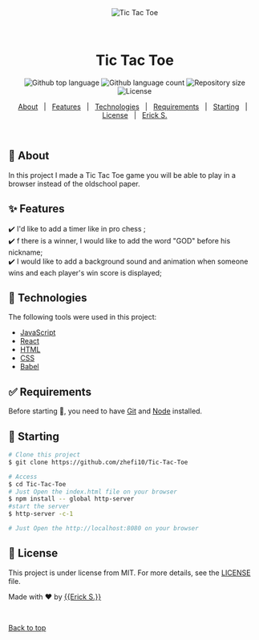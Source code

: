 <div align="center" id="top"> 
  <img src="./.github/app.gif" alt="Tic Tac Toe" />

  &#xa0;

  <!-- <a href="https://improvingthetictactoegame.netlify.app">Demo</a> -->
</div>

<h1 align="center">Tic Tac Toe</h1>

<p align="center">
  <img alt="Github top language" src="https://img.shields.io/github/languages/top/zhefi10/improving-the-tic-tac-toe-game?color=56BEB8">

  <img alt="Github language count" src="https://img.shields.io/github/languages/count/zhefi10/improving-the-tic-tac-toe-game?color=56BEB8">

  <img alt="Repository size" src="https://img.shields.io/github/repo-size/zhefi10/improving-the-tic-tac-toe-game?color=56BEB8">

  <img alt="License" src="https://img.shields.io/github/license/zhefi10/improving-the-tic-tac-toe-game?color=56BEB8">

  <!-- <img alt="Github issues" src="https://img.shields.io/github/issues/zhefi10/improving-the-tic-tac-toe-game?color=56BEB8" /> -->

  <!-- <img alt="Github forks" src="https://img.shields.io/github/forks/zhefi10/improving-the-tic-tac-toe-game?color=56BEB8" /> -->

  <!-- <img alt="Github stars" src="https://img.shields.io/github/stars/zhefi10/improving-the-tic-tac-toe-game?color=56BEB8" /> -->
</p>

<!-- Status -->

<!-- <h4 align="center"> 
	🚧  Tic Tac Toe is ready to run!!!...  
</h4> 

<hr> -->

<p align="center">
  <a href="#dart-about">About</a> &#xa0; | &#xa0; 
  <a href="#sparkles-features">Features</a> &#xa0; | &#xa0;
  <a href="#rocket-technologies">Technologies</a> &#xa0; | &#xa0;
  <a href="#white_check_mark-requirements">Requirements</a> &#xa0; | &#xa0;
  <a href="#checkered_flag-starting">Starting</a> &#xa0; | &#xa0;
  <a href="#memo-license">License</a> &#xa0; | &#xa0;
  <a href="https://github.com/zhefi10" target="_blank">Erick S.</a>
</p>

<br>

## :dart: About ##

In this project I made a Tic Tac Toe game you will be able to play in a browser instead of the oldschool paper.

## :sparkles: Features ##

:heavy_check_mark: I'd like to add a timer like in pro chess ;\
:heavy_check_mark: f there is a winner, I would like to add the word "GOD" before his nickname;\
:heavy_check_mark: I would like to add a background sound and animation when someone wins and each player's win score is displayed;

## :rocket: Technologies ##

The following tools were used in this project:

- [JavaScript](https://developer.mozilla.org/es/docs/Web/JavaScript)
- [React](https://en.reactjs.org/)
- [HTML](https://www.w3schools.com/html/)
- [CSS](https://www.w3schools.com/css/)
- [Babel](https://babeljs.io/)

## :white_check_mark: Requirements ##

Before starting :checkered_flag:, you need to have [Git](https://git-scm.com) and [Node](https://nodejs.org/en/) installed.

## :checkered_flag: Starting ##

```bash
# Clone this project
$ git clone https://github.com/zhefi10/Tic-Tac-Toe

# Access
$ cd Tic-Tac-Toe
# Just Open the index.html file on your browser
$ npm install -- global http-server
#start the server
$ http-server -c-1

# Just Open the http://localhost:8080 on your browser
```

## :memo: License ##

This project is under license from MIT. For more details, see the [LICENSE](LICENSE.md) file.


Made with :heart: by <a href="https://github.com/zhefi10" target="_blank">{{Erick S.}}</a>

&#xa0;

<a href="#top">Back to top</a>
